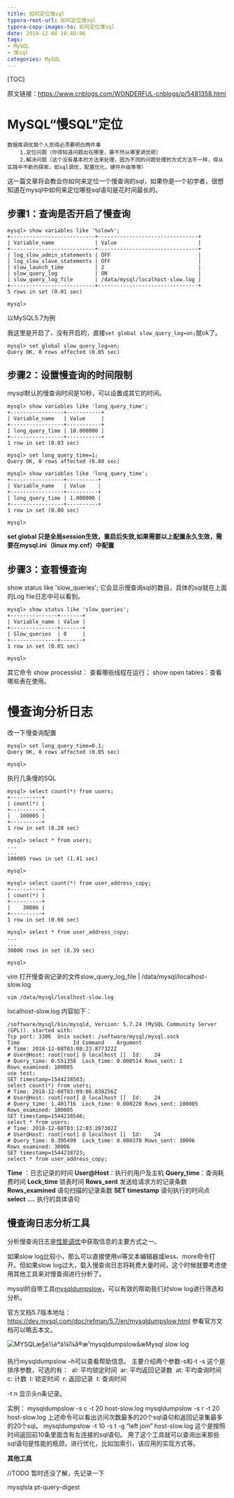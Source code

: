 ```yaml
---
title: 如何定位慢sql
typora-root-url: 如何定位慢sql
typora-copy-images-to: 如何定位慢sql
date: 2018-12-08 10:40:06
tags: 
- MySQL
- 慢sql
categories: MySQL
---
```


[TOC]

原文链接：https://www.cnblogs.com/WONDERFUL-cnblogs/p/5481358.html

# MySQL“慢SQL”定位

```
数据库调优我个人觉得必须要明白两件事
    1.定位问题（你得知道问题出在哪里，要不然从哪里调优呢）
    2.解决问题（这个没有基本的方法来处理，因为不同的问题处理的方式方法不一样，得从实践中不断的探索，如sql调优，配置优化，硬件升级等等） 
```

这一篇文章将会教会你如何来定位一个慢查询的sql，如果你是一个初学者，很想知道在mysql中如何来定位哪些sql语句是花时间最长的。

## 步骤1：查询是否开启了慢查询

```mysql
mysql> show variables like '%slow%';
+---------------------------+--------------------------------+
| Variable_name             | Value                          |
+---------------------------+--------------------------------+
| log_slow_admin_statements | OFF                            |
| log_slow_slave_statements | OFF                            |
| slow_launch_time          | 2                              |
| slow_query_log            | ON                             |
| slow_query_log_file       | /data/mysql/localhost-slow.log |
+---------------------------+--------------------------------+
5 rows in set (0.01 sec)

mysql> 
```

以MySQL5.7为例

我这里是开启了，没有开启的，直接`set global slow_query_log=on;`就ok了。 

```mysql
mysql> set global slow_query_log=on;
Query OK, 0 rows affected (0.05 sec)
```

## 步骤2：设置慢查询的时间限制

mysql默认的慢查询时间是10秒，可以设置成其它的时间。 

```mysql
mysql> show variables like 'long_query_time';
+-----------------+-----------+
| Variable_name   | Value     |
+-----------------+-----------+
| long_query_time | 10.000000 |
+-----------------+-----------+
1 row in set (0.03 sec)

mysql> set long_query_time=1;
Query OK, 0 rows affected (0.00 sec)

mysql> show variables like 'long_query_time';
+-----------------+----------+
| Variable_name   | Value    |
+-----------------+----------+
| long_query_time | 1.000000 |
+-----------------+----------+
1 row in set (0.00 sec)

mysql> 
```

**set global 只是全局session生效，重启后失效,如果需要以上配置永久生效，需要在mysql.ini（linux my.cnf）中配置**

## 步骤3：查看慢查询

show status like 'slow_queries'; 
它会显示慢查询sql的数目，具体的sql就在上面的Log file日志中可以看到。 

```mysql
mysql> show status like 'slow_queries';
+---------------+-------+
| Variable_name | Value |
+---------------+-------+
| Slow_queries  | 0     |
+---------------+-------+
1 row in set (0.01 sec)

mysql> 
```

其它命令 
show processlist： 查看哪些线程在运行； 
show open tables：查看哪些表在使用。

# 慢查询分析日志

改一下慢查询配置

```mysql
mysql> set long_query_time=0.1;
Query OK, 0 rows affected (0.05 sec)

mysql> 
```

执行几条慢的SQL

```mysql
mysql> select count(*) from users;
+----------+
| count(*) |
+----------+
|   100005 |
+----------+
1 row in set (0.28 sec)

mysql> select * from users;
...
...
100005 rows in set (1.41 sec)

mysql> 
```

```mysql
mysql> select count(*) from user_address_copy;
+----------+
| count(*) |
+----------+
|    30006 |
+----------+
1 row in set (0.08 sec)

mysql> select * from user_address_copy;
...
...
30006 rows in set (0.39 sec)

mysql> 
```

vim 打开慢查询记录的文件slow_query_log_file       | /data/mysql/localhost-slow.log

`vim /data/mysql/localhost-slow.log`

localhost-slow.log 内容如下：

```mysql
/software/mysql/bin/mysqld, Version: 5.7.24 (MySQL Community Server (GPL)). started with:
Tcp port: 3306  Unix socket: /software/mysql/mysql.sock
Time                 Id Command    Argument
# Time: 2018-12-08T03:08:23.877322Z
# User@Host: root[root] @ localhost []  Id:    24
# Query_time: 0.551358  Lock_time: 0.000514 Rows_sent: 1  Rows_examined: 100005
use test;
SET timestamp=1544238503;
select count(*) from users;
# Time: 2018-12-08T03:09:06.038256Z
# User@Host: root[root] @ localhost []  Id:    24
# Query_time: 1.401716  Lock_time: 0.000220 Rows_sent: 100005  Rows_examined: 100005
SET timestamp=1544238546;
select * from users;
# Time: 2018-12-08T03:12:03.207302Z
# User@Host: root[root] @ localhost []  Id:    24
# Query_time: 0.395499  Lock_time: 0.000378 Rows_sent: 30006  Rows_examined: 30006
SET timestamp=1544238723;
select * from user_address_copy;

```

**Time** ：日志记录的时间
**User@Host**：执行的用户及主机
**Query_time**：查询耗费时间 **Lock_time** 锁表时间 **Rows_sent** 发送给请求方的记录条数 **Rows_examined** 语句扫描的记录条数
**SET timestamp** 语句执行的时间点
**select ....** 执行的具体语句

## 慢查询日志分析工具

<!--参考https://www.olinux.org.cn/mysql/950.html-->

<!--参考https://www.centos.bz/2012/01/active-mysql-slow-log-mysqldumpslow/-->

分析慢查询日志是[性能调优](https://www.olinux.org.cn/tag/%e6%80%a7%e8%83%bd%e8%b0%83%e4%bc%98)中获取信息的主要方式之一。

如果slow log比较小，那么可以直接使用vi等文本编辑器或less、more命令打开。但如果slow log过大，载入慢查询日志将耗费大量时间，这个时候就要考虑使用其他工具来对慢查询进行分析了。

mysql的自带工具[mysqldumpslow](https://www.olinux.org.cn/tag/mysqldumpslow)，可以有效的帮助我们对slow log进行筛选和分析。

官方文档5.7版本地址：https://dev.mysql.com/doc/refman/5.7/en/mysqldumpslow.html
参看官方文档可以略去本文。

![MYSQLæ§è½è°ä¼ï¼å®æ¹mysqldumpslowåæMysql slow log](/QQ截图20160328172049.jpg)

执行mysqldumpslow –h可以查看帮助信息。
主要介绍两个参数-s和-t
-s 这个是排序参数，可选的有：
​	al: 平均锁定时间
​	ar: 平均返回记录数
​	at: 平均查询时间
​	c: 计数
​	l: 锁定时间
​	r: 返回记录
​	t: 查询时间

-t n 显示头n条记录。

实例：
mysqldumpslow -s c -t 20 host-slow.log
mysqldumpslow -s r -t 20 host-slow.log
上述命令可以看出访问次数最多的20个sql语句和返回记录集最多的20个sql。
mysqldumpslow -t 10 -s t -g “left join” host-slow.log
这个是按照时间返回前10条里面含有左连接的sql语句。
用了这个工具就可以查询出来那些sql语句是性能的瓶颈，进行优化，比如加索引，该应用的实现方式等。

**其他工具**

//TODO 暂时还没了解，先记录一下

mysqlsla
pt-query-digest



